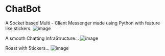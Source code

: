 # ChatBot
A Socket based Multi - Client Messenger made using Python with feature like stickers.
![image](https://user-images.githubusercontent.com/96717673/203462285-a6cc05ef-4af0-46e7-8554-7c7de0790d58.png)

A smooth Chatting InfraStructure...
![image](https://user-images.githubusercontent.com/96717673/203462335-adacab71-f5ec-4809-8eae-bd032067d214.png)

Roast with Stickers...
![image](https://user-images.githubusercontent.com/96717673/203462478-7a5889df-1fdf-4e69-8f6d-70af362bdecf.png)
